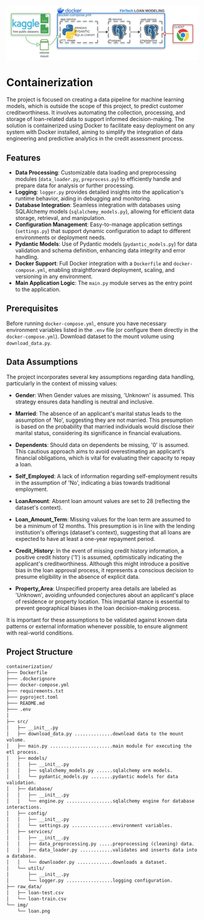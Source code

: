 ![LOAN.png](img%2FLOAN.png)
# Containerization
The project is focused on creating a data pipeline for machine learning models, which is outside the scope of this 
project, to predict customer creditworthiness. It involves automating the collection, processing, and storage of
loan-related data to support informed decision-making. The solution is containerized using Docker to facilitate easy 
deployment on any system with Docker installed, aiming to simplify the integration of data engineering and predictive 
analytics in the credit assessment process.


## Features

- **Data Processing**: Customizable data loading and preprocessing modules (`data_loader.py`, `preprocess.py`) to efficiently handle and prepare data for analysis or further processing.
- **Logging**: `logger.py` provides detailed insights into the application's runtime behavior, aiding in debugging and monitoring.
- **Database Integration**: Seamless integration with databases using SQLAlchemy models (`sqlalchemy_models.py`), allowing for efficient data storage, retrieval, and manipulation.
- **Configuration Management**: Easy-to-manage application settings (`settings.py`) that support dynamic configuration to adapt to different environments or deployment needs.
- **Pydantic Models**: Use of Pydantic models (`pydantic_models.py`) for data validation and schema definition, enhancing data integrity and error handling.
- **Docker Support**: Full Docker integration with a `Dockerfile` and `docker-compose.yml`, enabling straightforward deployment, scaling, and versioning in any environment.
- **Main Application Logic**: The `main.py` module serves as the entry point to the application.


## Prerequisites

Before running `docker-compose.yml`, ensure you have necessary environment variables listed in the `.env` file 
(or configure them directly in the `docker-compose.yml`).
Download dataset to the mount volume using `download_data.py`.

## Data Assumptions

The project incorporates several key assumptions regarding data handling, particularly in the context of missing values:

- **Gender**: When Gender values are missing, 'Unknown' is assumed. This strategy ensures data handling is neutral and inclusive.

- **Married**: The absence of an applicant's marital status leads to the assumption of 'No', suggesting they are not married.
This presumption is based on the probability that married individuals would disclose their marital status, 
considering its significance in financial evaluations.

- **Dependents**: Should data on dependents be missing, '0' is assumed. This cautious approach aims to avoid overestimating 
an applicant's financial obligations, which is vital for evaluating their capacity to repay a loan.

- **Self_Employed**: A lack of information regarding self-employment results in the assumption of 'No', indicating 
a bias towards traditional employment.

- **LoanAmount**: Absent loan amount values are set to 28 (reflecting the dataset's context).

- **Loan_Amount_Term**: Missing values for the loan term are assumed to be a minimum of 12 months. This presumption is 
in line with the lending institution's offerings (dataset's context), suggesting that all loans are expected to have at
least a one-year repayment period.

- **Credit_History**: In the event of missing credit history information, a positive credit history ('1') is assumed, 
optimistically indicating the applicant's creditworthiness. Although this might introduce a positive bias in the loan 
approval process, it represents a conscious decision to presume eligibility in the absence of explicit data.

- **Property_Area**: Unspecified property area details are labeled as 'Unknown', avoiding unfounded conjectures about
an applicant's place of residence or property location. This impartial stance is essential to prevent geographical 
biases in the loan decision-making process.

It is important for these assumptions to be validated against known data patterns or external information whenever possible,
to ensure alignment with real-world conditions.

## Project Structure
```   
containerization/
├─── Dockerfile
├─── .dockerignore
├─── docker-compose.yml
├─── requirements.txt
├─── pyproject.toml
├─── README.md
├─── .env
│
├── src/
│   ├── __init__.py
│   ├── download_data.py ..............download data to the mount volume.
│   ├── main.py .......................main module for executing the etl process.
│   ├── models/
│   │   ├── __init__.py
│   │   ├── sqlalchemy_models.py ......sqlalchemy orm models.
│   │   └── pydantic_models.py ........pydantic models for data validation.
│   ├── database/
│   │   ├── __init__.py
│   │   └── engine.py .................sqlalchemy engine for database interactions.   
│   ├── config/
│   │   ├── __init__.py
│   │   └── settings.py ...............environment variables.
│   ├── services/
│   │   ├── __init__.py
│   │   ├── data_preprocessing.py .....preprocessing (cleaning) data. 
│   │   ├── data_loader.py ............validates and inserts data into a database.
│   │   └── downloader.py .............downloads a dataset.
│   └── utils/
│       ├── __init__.py
│       └── logger.py .................logging configuration.
├── raw_data/
│   ├── loan-test.csv 
│   └── loan-train.csv
└── img/
    └── loan.png

```
